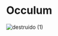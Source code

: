 # Occulum
![destruido (1)](https://user-images.githubusercontent.com/76961793/165654436-71c9f966-c2e3-4745-90c9-7ece8b7671e6.jpg)
